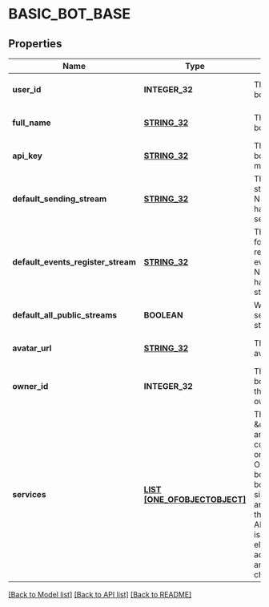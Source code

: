 # BASIC_BOT_BASE

## Properties
Name | Type | Description | Notes
------------ | ------------- | ------------- | -------------
**user_id** | **INTEGER_32** | The user id of the bot.  | [optional] [default to null]
**full_name** | [**STRING_32**](STRING_32.md) | The full name of the bot.  | [optional] [default to null]
**api_key** | [**STRING_32**](STRING_32.md) | The API key of the bot which it uses to make API requests.  | [optional] [default to null]
**default_sending_stream** | [**STRING_32**](STRING_32.md) | The default sending stream of the bot. Null if the bot doesn&#39;t have a default sending stream.  | [optional] [default to null]
**default_events_register_stream** | [**STRING_32**](STRING_32.md) | The default stream for which the bot receives events/register data. Null if the bot doesn&#39;t have such a default stream.  | [optional] [default to null]
**default_all_public_streams** | **BOOLEAN** | Whether the bot can send messages to all streams by default.  | [optional] [default to null]
**avatar_url** | [**STRING_32**](STRING_32.md) | The URL of the bot&#39;s avatar.  | [optional] [default to null]
**owner_id** | **INTEGER_32** | The user id of the bot&#39;s owner.  Null if the bot has no owner.  | [optional] [default to null]
**services** | [**LIST [ONE_OFOBJECTOBJECT]**](oneOf&lt;object,object&gt;.md) | The \&quot;Services\&quot; array contains extra configuration fields only relevant for Outgoing webhook bots and Embedded bots.  It is always a single-element array.  We consider this part of the Zulip API to be unstable; it is used only for UI elements for administering bots and is likely to change.  | [optional] [default to null]

[[Back to Model list]](../README.md#documentation-for-models) [[Back to API list]](../README.md#documentation-for-api-endpoints) [[Back to README]](../README.md)


